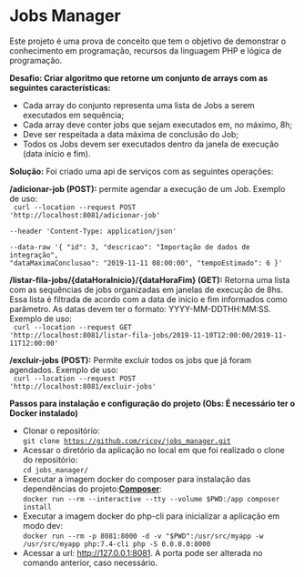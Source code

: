 
# Jobs Manager

Este projeto é uma prova de conceito que tem o objetivo de demonstrar o conhecimento em programação, recursos da linguagem PHP e lógica de programação.

**Desafio: Criar algoritmo que retorne um conjunto de arrays com as seguintes características:**

- Cada array do conjunto representa uma lista de Jobs a serem executados em sequência;
- Cada array deve conter jobs que sejam executados em, no máximo, 8h;
- Deve ser respeitada a data máxima de conclusão do Job;
- Todos os Jobs devem ser executados dentro da janela de execução (data início e fim).

**Solução:**
Foi criado uma api de serviços com as seguintes operações:  

**/adicionar-job (POST):** permite agendar a execução de um Job. Exemplo de uso:  
<code>
curl --location --request POST 'http://localhost:8081/adicionar-job' \
--header 'Content-Type: application/json' \
--data-raw '{
    "id": 3,
    "descricao": "Importação de dados de integração",
    "dataMaximaConclusao": "2019-11-11 08:00:00",
    "tempoEstimado": 6
}'
</code>  

**/listar-fila-jobs/{dataHoraInicio}/{dataHoraFim} (GET):** Retorna uma lista com as sequências de jobs organizadas em janelas de execução de 8hs. Essa lista é filtrada de acordo com a data de início e fim informados como parâmetro. As datas devem ter o formato: YYYY-MM-DDTHH:MM:SS. Exemplo de uso:  
<code>
curl --location --request GET 'http://localhost:8081/listar-fila-jobs/2019-11-10T12:00:00/2019-11-11T12:00:00'
</code>

**/excluir-jobs (POST):** Permite excluir todos os jobs que já foram agendados. Exemplo de uso:  
<code>
curl --location --request POST 'http://localhost:8081/excluir-jobs'
</code>

**Passos para instalação e configuração do projeto (Obs: É necessário ter o Docker instalado)**
- Clonar o repositório:  
<code>git clone https://github.com/ricoy/jobs_manager.git</code>
- Acessar o diretório da aplicação no local em que foi realizado o clone do repositório:  
<code>cd jobs_manager/</code>
- Executar a imagem docker do composer para instalação das dependências do projeto:**[Composer](https://getcomposer.org/)**:  
<code>docker run --rm --interactive --tty --volume $PWD:/app composer install</code>
- Executar a imagem docker do php-cli para inicializar a aplicação em modo dev:  
<code>docker run --rm -p 8081:8000 -d -v "$PWD":/usr/src/myapp -w /usr/src/myapp php:7.4-cli php -S 0.0.0.0:8000</code>
- Acessar a url: http://127.0.0.1:8081. A porta pode ser alterada no comando anterior, caso necessário.
